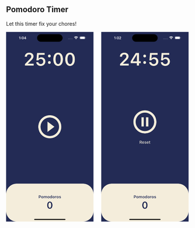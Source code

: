 ## Pomodoro Timer

Let this timer fix your chores!

<img align="center" src="./ya.png" width="500px" />
